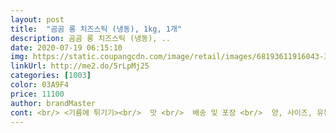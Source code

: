 ```yaml
---
layout: post 
title:  "곰곰 롱 치즈스틱 (냉동), 1kg, 1개" 
description: 곰곰 롱 치즈스틱 (냉동), ..
date: 2020-07-19 06:15:10 
img: https://static.coupangcdn.com/image/retail/images/68193611916043-38c64c30-3809-4d4e-802c-4e8e09c4b17c.jpg 
linkUrl: http://me2.do/5rLpMj25 
categories: [1003] 
color: 03A9F4 
price: 11100 
author: brandMaster 
cont: <br/> <기름에 튀기기><br/>  맛 <br/>  배송 및 포장 <br/>  양, 사이즈, 유통기간  <br/>  재구매 의사 <br/>  전체평  <br/>  조리법 <br/><br/> -<에어프라이기 조리법><br/>170180도 기름에 1분20초 가량 튀기라고 설명됨.<br/><br/>17cm가량의 긴 치즈스틱으로<br/>180도 6분, 뒤집어서 6분 정도 조리.<br/><br/>가끔 햄버거 사먹을 때 두개사면 밋깔 맞아서 한번 사서 잔뜩 해먹고 싶은 마음에 에어프라이기에 돌려서 먹어봤는데요<br/>가열한후 치즈스틱을 넣고<br/>간이 안되있는거 같아서 케챱 찍어 먹었어요<br/>고소한 모짜렐라 치즈맛이 가득하네요.<br/><br/> 
---
```

 